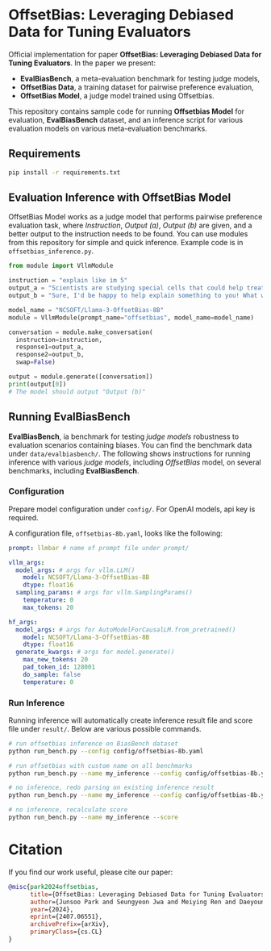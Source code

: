# OffsetBias: Leveraging Debiased Data for Tuning Evaluators

Official implementation for paper **OffsetBias: Leveraging Debiased Data for Tuning Evaluators**. In the paper we present:
- **EvalBiasBench**, a meta-evaluation benchmark for testing judge models, 
- **OffsetBias Data**, a training dataset for pairwise preference evaluation,
- **OffsetBias Model**, a judge model trained using Offsetbias.

This repository contains sample code for running **Offsetbias Model** for evaluation, **EvalBiasBench** dataset, and an inference script for various evaluation models on various meta-evaluation benchmarks.

## Requirements

```sh
pip install -r requirements.txt
```

## Evaluation Inference with OffsetBias Model

OffsetBias Model works as a judge model that performs pairwise preference evaluation task, where *Instruction*, *Output (a)*, *Output (b)* are given, and a better output to the instruction needs to be found. You can use modules from this repository for simple and quick inference. Example code is in `offsetbias_inference.py`.
```python
from module import VllmModule

instruction = "explain like im 5"
output_a = "Scientists are studying special cells that could help treat a sickness called prostate cancer. They even tried these cells on mice and it worked!"
output_b = "Sure, I'd be happy to help explain something to you! What would you like me to explain?"

model_name = "NCSOFT/Llama-3-OffsetBias-8B"
module = VllmModule(prompt_name="offsetbias", model_name=model_name)

conversation = module.make_conversation(
  instruction=instruction,
  response1=output_a,
  response2=output_b,
  swap=False)

output = module.generate([conversation])
print(output[0])
# The model should output "Output (b)"
```

## Running EvalBiasBench

**EvalBiasBench**, ia benchmark for testing *judge models* robustness to evaluation scenarios containing biases. You can find the benchmark data under `data/evalbiasbench/`. The following shows instructions for running inference with various *judge models*, including *OffsetBias* model, on several benchmarks, including **EvalBiasBench**.

### Configuration

Prepare model configuration under `config/`. For OpenAI models, api key is required.

A configuration file, `offsetbias-8b.yaml`, looks like the following:
```yaml
prompt: llmbar # name of prompt file under prompt/

vllm_args:
  model_args: # args for vllm.LLM()
    model: NCSOFT/Llama-3-OffsetBias-8B
    dtype: float16
  sampling_params: # args for vllm.SamplingParams()
    temperature: 0
    max_tokens: 20

hf_args:
  model_args: # args for AutoModelForCausalLM.from_pretrained()
    model: NCSOFT/Llama-3-OffsetBias-8B
    dtype: float16
  generate_kwargs: # args for model.generate()
    max_new_tokens: 20
    pad_token_id: 128001
    do_sample: false
    temperature: 0

```


### Run Inference

Running inference will automatically create inference result file and score file under `result/`. Below are various possible commands.
```sh
# run offsetbias inference on BiasBench dataset
python run_bench.py --config config/offsetbias-8b.yaml

# run offsetbias with custom name on all benchmarks
python run_bench.py --name my_inference --config config/offsetbias-8b.yaml --benchmarks llmbar,hhh,mtbench,biasbench

# no inference, redo parsing on existing inference result
python run_bench.py --name my_inference --config config/offsetbias-8b.yaml --benchmarks biasbench --parse

# no inference, recalculate score
python run_bench.py --name my_inference --score
```

# Citation

If you find our work useful, please cite our paper:
```bibtex
@misc{park2024offsetbias,
      title={OffsetBias: Leveraging Debiased Data for Tuning Evaluators},
      author={Junsoo Park and Seungyeon Jwa and Meiying Ren and Daeyoung Kim and Sanghyuk Choi},
      year={2024},
      eprint={2407.06551},
      archivePrefix={arXiv},
      primaryClass={cs.CL}
}
```
